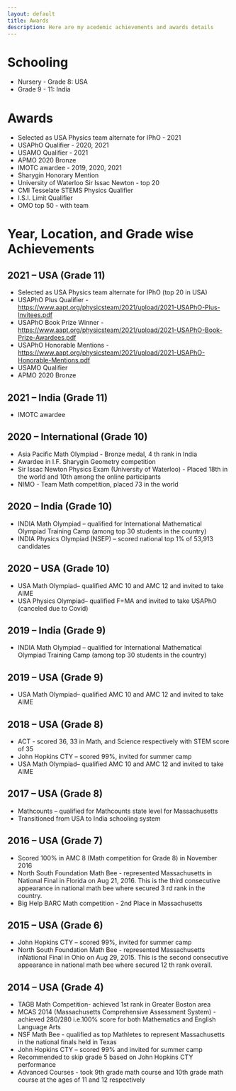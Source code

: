 ```yaml
---
layout: default
title: Awards
description: Here are my acedemic achievements and awards details
---
```


# Schooling
- Nursery - Grade 8: USA
- Grade 9 - 11: India

# Awards
- Selected as USA Physics team alternate for IPhO - 2021 
- USAPhO Qualifier - 2020, 2021   
- USAMO Qualifier - 2021   
- APMO 2020 Bronze  
- IMOTC awardee - 2019, 2020, 2021
- Sharygin Honorary Mention   
- University of Waterloo Sir Issac Newton - top 20   
- CMI Tesselate STEMS Physics Qualifier   
- I.S.I. Limit Qualifier   
- OMO top 50 - with team

# Year, Location, and Grade wise Achievements
## 2021 – USA (Grade 11)
- Selected as USA Physics team alternate for IPhO (top 20 in USA)
- USAPhO Plus Qualifier - <https://www.aapt.org/physicsteam/2021/upload/2021-USAPhO-Plus-Invitees.pdf>
- USAPhO Book Prize Winner - <https://www.aapt.org/physicsteam/2021/upload/2021-USAPhO-Book-Prize-Awardees.pdf>
- USAPhO Honorable Mentions - <https://www.aapt.org/physicsteam/2021/upload/2021-USAPhO-Honorable-Mentions.pdf>
- USAMO Qualifier   
- APMO 2020 Bronze  

## 2021 – India (Grade 11)
- IMOTC awardee

## 2020 – International (Grade 10)
- Asia Pacific Math Olympiad - Bronze medal, 4 th rank in India
- Awardee in I.F. Sharygin Geometry competition
- Sir Issac Newton Physics Exam (University of Waterloo) - Placed 18th in the world and 10th among the online participants
- NIMO - Team Math competition, placed 73 in the world

## 2020 – India (Grade 10)
- INDIA Math Olympiad – qualified for International Mathematical Olympiad Training Camp (among top 30 students in the country)
- INDIA Physics Olympiad (NSEP) – scored national top 1% of 53,913 candidates

## 2020 – USA (Grade 10)
- USA Math Olympiad– qualified AMC 10 and AMC 12 and invited to take AIME
- USA Physics Olympiad– qualified F=MA and invited to take USAPhO (canceled due to Covid)

## 2019 – India (Grade 9)
- INDIA Math Olympiad – qualified for International Mathematical Olympiad Training Camp (among top 30 students in the country)

## 2019 – USA (Grade 9)
- USA Math Olympiad– qualified AMC 10 and AMC 12 and invited to take AIME

## 2018 – USA (Grade 8)
- ACT - scored 36, 33 in Math, and Science respectively with STEM score of 35
- John Hopkins CTY – scored 99%, invited for summer camp
- USA Math Olympiad– qualified AMC 10 and AMC 12 and invited to take AIME

## 2017 – USA (Grade 8)
- Mathcounts – qualified for Mathcounts state level for Massachusetts
- Transitioned from USA to India schooling system

## 2016 – USA (Grade 7)
- Scored 100% in AMC 8 (Math competition for Grade 8) in November 2016
- North South Foundation Math Bee - represented Massachusetts in National Final in Florida on Aug 21, 2016. This is the third consecutive appearance in national math bee where secured 3 rd rank in the country.
- Big Help BARC Math competition - 2nd Place in Massachusetts

## 2015 – USA (Grade 6)
- John Hopkins CTY – scored 99%, invited for summer camp
- North South Foundation Math Bee - represented Massachusetts inNational Final in Ohio on Aug 29, 2015. This is the second consecutive
appearance in national math bee where secured 12 th rank overall.

## 2014 – USA (Grade 4)

- TAGB Math Competition- achieved 1st rank in Greater Boston area
- MCAS 2014 (Massachusetts Comprehensive Assessment System) - achieved 280/280 i.e.100% score for both Mathematics and English Language Arts
- NSF Math Bee - qualified as top Mathletes to represent Massachusetts in the national finals held in Texas
- John Hopkins CTY – scored 99% and invited for summer camp
- Recommended to skip grade 5 based on John Hopkins CTY performance
- Advanced Courses - took 9th grade math course and 10th grade math course at the ages of 11 and 12 respectively
